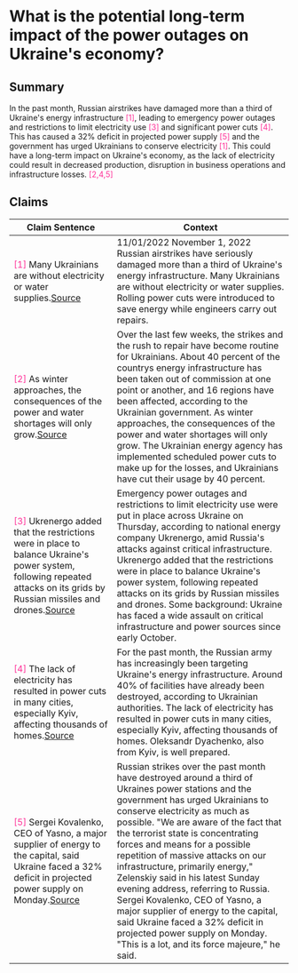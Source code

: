 # What is the potential long-term impact of the power outages on Ukraine's economy?

## Summary
In the past month, Russian airstrikes have damaged more than a third of Ukraine's energy infrastructure <font color=#FF3399>[1]</font>, leading to emergency power outages and restrictions to limit electricity use <font color=#FF3399>[3]</font> and significant power cuts <font color=#FF3399>[4]</font>. This has caused a 32% deficit in projected power supply <font color=#FF3399>[5]</font> and the government has urged Ukrainians to conserve electricity <font color=#FF3399>[1]</font>. This could have a long-term impact on Ukraine's economy, as the lack of electricity could result in decreased production, disruption in business operations and infrastructure losses. <font color=#FF3399>[2,4,5]</font>

## Claims
| Claim Sentence | Context |
|---|---|
|<font color=#FF3399>[1]</font> Many Ukrainians are without electricity or water supplies.<a href="https://www.dw.com/en/ukraine-power-outages-become-a-daily-reality/video-63619441" target="_blank">Source</a>| 11/01/2022 November 1, 2022 Russian airstrikes have seriously damaged more than a third of Ukraine's energy infrastructure. Many Ukrainians are without electricity or water supplies. Rolling power cuts were introduced to save energy while engineers carry out repairs.|
|<font color=#FF3399>[2]</font> As winter approaches, the consequences of the power and water shortages will only grow.<a href="https://www.grid.news/story/global/2022/11/03/the-ukraine-war-in-data-power-outages-have-millions-of-ukrainians-living-in-and-out-of-the-darkness/" target="_blank">Source</a>| Over the last few weeks, the strikes and the rush to repair have become routine for Ukrainians. About 40 percent of the countrys energy infrastructure has been taken out of commission at one point or another, and 16 regions have been affected, according to the Ukrainian government. As winter approaches, the consequences of the power and water shortages will only grow. The Ukrainian energy agency has implemented scheduled power cuts to make up for the losses, and Ukrainians have cut their usage by 40 percent.|
|<font color=#FF3399>[3]</font> Ukrenergo added that the restrictions were in place to balance Ukraine's power system, following repeated attacks on its grids by Russian missiles and drones.<a href="https://www.cnn.com/europe/live-news/russia-ukraine-war-news-11-03-22/h_0efbbd42a0a231ea179aed27b97f6bec" target="_blank">Source</a>| Emergency power outages and restrictions to limit electricity use were put in place across Ukraine on Thursday, according to national energy company Ukrenergo, amid Russia's attacks against critical infrastructure. Ukrenergo added that the restrictions were in place to balance Ukraine's power system, following repeated attacks on its grids by Russian missiles and drones. Some background: Ukraine has faced a wide assault on critical infrastructure and power sources since early October.|
|<font color=#FF3399>[4]</font> The lack of electricity has resulted in power cuts in many cities, especially Kyiv, affecting thousands of homes.<a href="https://www.dw.com/en/war-in-ukraine-kyiv-prepares-for-a-blackout/a-63716304" target="_blank">Source</a>| For the past month, the Russian army has increasingly been targeting Ukraine's energy infrastructure. Around 40% of facilities have already been destroyed, according to Ukrainian authorities. The lack of electricity has resulted in power cuts in many cities, especially Kyiv, affecting thousands of homes. Oleksandr Dyachenko, also from Kyiv, is well prepared.|
|<font color=#FF3399>[5]</font> Sergei Kovalenko, CEO of Yasno, a major supplier of energy to the capital, said Ukraine faced a 32% deficit in projected power supply on Monday.<a href="https://www.theguardian.com/world/2022/nov/07/ukraine-occupied-kherson-loses-power-as-kyiv-mayor-urges-residents-to-prepare-for-total-blackouts" target="_blank">Source</a>| Russian strikes over the past month have destroyed around a third of Ukraines power stations and the government has urged Ukrainians to conserve electricity as much as possible. "We are aware of the fact that the terrorist state is concentrating forces and means for a possible repetition of massive attacks on our infrastructure, primarily energy," Zelenskiy said in his latest Sunday evening address, referring to Russia. Sergei Kovalenko, CEO of Yasno, a major supplier of energy to the capital, said Ukraine faced a 32% deficit in projected power supply on Monday. "This is a lot, and its force majeure," he said.|
